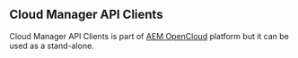 Cloud Manager API Clients
-------------------------

Cloud Manager API Clients is part of [AEM OpenCloud](https://aemopencloud.io) platform but it can be used as a stand-alone.

